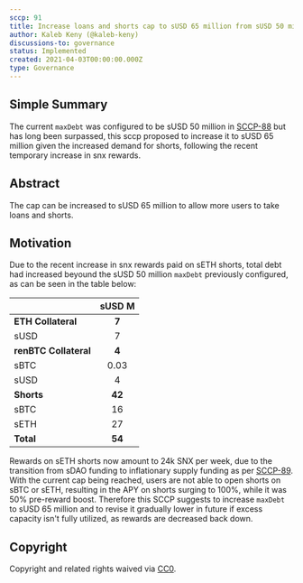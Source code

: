 ```yaml
---
sccp: 91
title: Increase loans and shorts cap to sUSD 65 million from sUSD 50 million
author: Kaleb Keny (@kaleb-keny)
discussions-to: governance
status: Implemented
created: 2021-04-03T00:00:00.000Z
type: Governance
---
```


<!--You can leave these HTML comments in your merged SCCP and delete the visible duplicate text guides, they will not appear and may be helpful to refer to if you edit it again. This is the suggested template for new SCCPs. Note that an SCCP number will be assigned by an editor. When opening a pull request to submit your SCCP, please use an abbreviated title in the filename, `sccp-draft_title_abbrev.md`. The title should be 44 characters or less.-->

## Simple Summary

<!--"If you can't explain it simply, you don't understand it well enough." Provide a simplified and layman-accessible explanation of the SCCP.-->

The current `maxDebt` was configured to be sUSD 50 million in [SCCP-88](https://sips.synthetix.io/SCCP/sccp-88) but has long been surpassed, this sccp proposed to increase it to sUSD 65 million given the increased demand for shorts, following the recent temporary increase in snx rewards.

## Abstract

<!--A short (~200 word) description of the variable change proposed.-->

The cap can be increased to sUSD 65 million to allow more users to take loans and shorts.

## Motivation

<!--The motivation is critical for SCCPs that want to update variables within Synthetix. It should clearly explain why the existing variable is not incentive aligned. SCCP submissions without sufficient motivation may be rejected outright.-->

Due to the recent increase in snx rewards paid on sETH shorts, total debt had increased beyound the sUSD 50 million `maxDebt` previously configured, as can be seen in the table below:

|                       | **sUSD M** |
| --------------------- | :--------: |
| **ETH Collateral**    |   **7**    |
| sUSD                  |     7      |
| **renBTC Collateral** |   **4**    |
| sBTC                  |    0.03    |
| sUSD                  |     4      |
| **Shorts**            |   **42**   |
| sBTC                  |     16     |
| sETH                  |     27     |
| **Total**             |   **54**   |

Rewards on sETH shorts now amount to 24k SNX per week, due to the transition from sDAO funding to inflationary supply funding as per [SCCP-89](https://sips.synthetix.io/SCCP/sccp-89). With the current cap being reached, users are not able to open shorts on sBTC or sETH, resulting in the APY on shorts surging to 100%, while it was 50% pre-reward boost. Therefore this SCCP suggests to increase `maxDebt` to sUSD 65 million and to revise it gradually lower in future if excess capacity isn't fully utilized, as rewards are decreased back down.

## Copyright

Copyright and related rights waived via [CC0](https://creativecommons.org/publicdomain/zero/1.0/).
